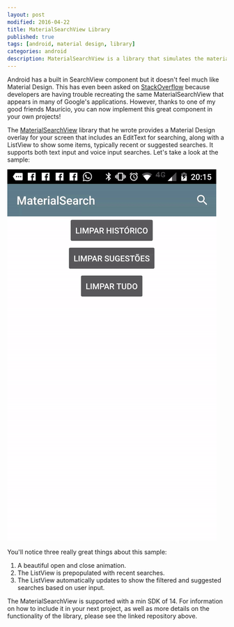 ```yaml
---
layout: post
modified: 2016-04-22
title: MaterialSearchView Library
published: true
tags: [android, material design, library]
categories: android
description: MaterialSearchView is a library that simulates the material design search from Google.
---
```


Android has a built in SearchView component but it doesn't feel much like Material Design. This has even been asked on [StackOverflow](http://stackoverflow.com/questions/27556623/creating-a-searchview-that-looks-like-the-material-design-guidelines) because developers are having trouble recreating the same MaterialSearchView that appears in many of Google's applications. However, thanks to one of my good friends Maurício, you can now implement this great component in your own projects!

<!--more-->

The [MaterialSearchView](https://github.com/Mauker1/MaterialSearchView) library that he wrote provides a Material Design overlay for your screen that includes an EditText for searching, along with a ListView to show some items, typically recent or suggested searches. It supports both text input and voice input searches. Let's take a look at the sample:

![MaterialSearchView](/images/msv-sample.gif)

You'll notice three really great things about this sample:

1. A beautiful open and close animation.
2. The ListView is prepopulated with recent searches.
3. The ListView automatically updates to show the filtered and suggested searches based on user input.

The MaterialSearchView is supported with a min SDK of 14. For information on how to include it in your next project, as well as more details on the functionality of the library, please see the linked repository above. 